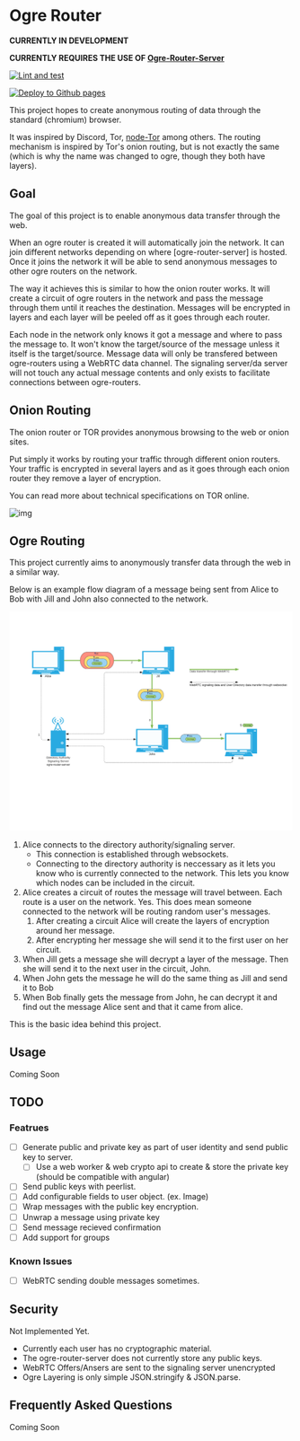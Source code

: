 # Ogre Router

**CURRENTLY IN DEVELOPMENT**

**CURRENTLY REQUIRES THE USE OF [Ogre-Router-Server](https://github.com/NthMetal/ogre-router-server)**

[![Lint and test](https://github.com/NthMetal/ogre-router/actions/workflows/lint-and-test.yml/badge.svg)](https://github.com/NthMetal/ogre-router/actions/workflows/lint-and-test.yml)

[![Deploy to Github pages](https://github.com/NthMetal/ogre-router/actions/workflows/deploy-gh-pages.yml/badge.svg)](https://github.com/NthMetal/ogre-router/actions/workflows/deploy-gh-pages.yml)

This project hopes to create anonymous routing of data through the standard (chromium) browser.

It was inspired by Discord, Tor, [node-Tor](https://github.com/Ayms/node-Tor) among others. The routing mechanism is inspired by Tor's onion routing, but is not exactly the same (which is why the name was changed to ogre, though they both have layers).

## Goal

The goal of this project is to enable anonymous data transfer through the web.

When an ogre router is created it will automatically join the network. It can join different networks depending on where [ogre-router-server] is hosted. Once it joins the network it will be able to send anonymous messages to other ogre routers on the network.

The way it achieves this is similar to how the onion router works. It will create a circuit of ogre routers in the network and pass the message through them until it reaches the destination. Messages will be encrypted in layers and each layer will be peeled off as it goes through each router.

Each node in the network only knows it got a message and where to pass the message to. It won't know the target/source of the message unless it itself is the target/source. Message data will only be transfered between ogre-routers using a WebRTC data channel. The signaling server/da server will not touch any actual message contents and only exists to facilitate connections between ogre-routers.

## Onion Routing

The onion router or TOR provides anonymous browsing to the web or onion sites.

Put simply it works by routing your traffic through different onion routers. Your traffic is encrypted in several layers and as it goes through each onion router they remove a layer of encryption.

You can read more about technical specifications on TOR online.

![img](https://miro.medium.com/max/624/0*sDsZtvU8BDbeJ06J)

## Ogre Routing

This project currently aims to anonymously transfer data through the web in a similar way.

Below is an example flow diagram of a message being sent from Alice to Bob with Jill and John also connected to the network.

![img](assets/ogre-flowchart.png)

1. Alice connects to the directory authority/signaling server.
   - This connection is established through websockets.
   - Connecting to the directory authority is neccessary as it lets you know who is currently connected to the network. This lets you know which nodes can be included in the circuit.
2. Alice creates a circuit of routes the message will travel between. Each route is a user on the network. Yes. This does mean someone connected to the network will be routing random user's messages.
   1. After creating a circuit Alice will create the layers of encryption around her message.
   2. After encrypting her message she will send it to the first user on her circuit.
3. When Jill gets a message she will decrypt a layer of the message. Then she will send it to the next user in the circuit, John.
4. When John gets the message he will do the same thing as Jill and send it to Bob
5. When Bob finally gets the message from John, he can decrypt it and find out the message Alice sent and that it came from alice.

This is the basic idea behind this project.

## Usage

Coming Soon

## TODO

### Featrues
- [ ] Generate public and private key as part of user identity and send public key to server.
  - [ ] Use a web worker & web crypto api to create & store the private key (should be compatible with angular)
- [ ] Send public keys with peerlist.
- [ ] Add configurable fields to user object. (ex. Image)
- [ ] Wrap messages with the public key encryption.
- [ ] Unwrap a message using private key
- [ ] Send message recieved confirmation
- [ ] Add support for groups

### Known Issues
- [ ] WebRTC sending double messages sometimes.

## Security

Not Implemented Yet.

- Currently each user has no cryptographic material. 
- The ogre-router-server does not currently store any public keys.
- WebRTC Offers/Ansers are sent to the signaling server unencrypted
- Ogre Layering is only simple JSON.stringify & JSON.parse.

## Frequently Asked Questions

Coming Soon